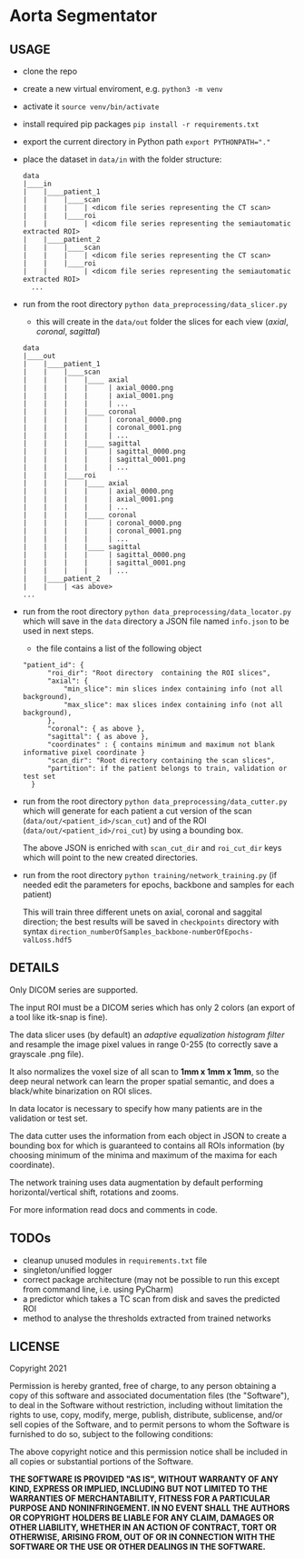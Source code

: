 # Aorta Segmentator

## USAGE

* clone the repo
* create a new virtual enviroment, e.g. `python3 -m venv`
* activate it `source venv/bin/activate`
* install required pip packages `pip install -r requirements.txt`
* export the current directory in Python path `export PYTHONPATH="."`
* place the dataset in `data/in` with the folder structure:
  ```
  data
  |____in
  |    |____patient_1
  |    |    |____scan
  |    |    |    | <dicom file series representing the CT scan>
  |    |    |____roi
  |    |         | <dicom file series representing the semiautomatic extracted ROI>
  |    |____patient_2          
  |    |    |____scan
  |    |    |    | <dicom file series representing the CT scan>
  |    |    |____roi
  |    |         | <dicom file series representing the semiautomatic extracted ROI>
    ...
  ```
* run from the root directory `python data_preprocessing/data_slicer.py`
    * this will create in the `data/out` folder the slices for each view (*axial*, *coronal*, *sagittal*)
  ```
  data
  |____out
  |    |____patient_1
  |    |    |____scan
  |    |    |    |____ axial
  |    |    |    |     | axial_0000.png
  |    |    |    |     | axial_0001.png
  |    |    |    |     | ...
  |    |    |    |____ coronal
  |    |    |    |     | coronal_0000.png
  |    |    |    |     | coronal_0001.png
  |    |    |    |     | ...
  |    |    |    |____ sagittal
  |    |    |    |     | sagittal_0000.png
  |    |    |    |     | sagittal_0001.png
  |    |    |    |     | ...
  |    |    |____roi
  |    |    |    |____ axial
  |    |    |    |     | axial_0000.png
  |    |    |    |     | axial_0001.png
  |    |    |    |     | ...
  |    |    |    |____ coronal
  |    |    |    |     | coronal_0000.png
  |    |    |    |     | coronal_0001.png
  |    |    |    |     | ...
  |    |    |    |____ sagittal
  |    |    |    |     | sagittal_0000.png
  |    |    |    |     | sagittal_0001.png
  |    |    |    |     | ...
  |    |____patient_2          
  |    |    | <as above>
  ...
  ```
* run from the root directory `python data_preprocessing/data_locator.py` which will save in the `data` directory
a JSON file named `info.json` to be used in next steps.
  * the file contains a list of the following object
  ```
  "patient_id": {
        "roi_dir": "Root directory  containing the ROI slices",
        "axial": {
            "min_slice": min slices index containing info (not all background),
            "max_slice": max slices index containing info (not all background),
        },
        "coronal": { as above },
        "sagittal": { as above },
        "coordinates" : { contains minimum and maximum not blank informative pixel coordinate }
        "scan_dir": "Root directory containing the scan slices",
        "partition": if the patient belongs to train, validation or test set
    }
  ```
* run from the root directory `python data_preprocessing/data_cutter.py` which will generate for each patient a cut version of the scan
  (`data/out/<patient_id>/scan_cut`) and of the ROI (`data/out/<patient_id>/roi_cut`) by using a bounding box.
  
  The above JSON is enriched with `scan_cut_dir` and `roi_cut_dir` keys which will point to the new created directories.

* run from the root directory `python training/network_training.py` (if needed edit the parameters for epochs, backbone and samples for each patient)
    
  This will train three different unets on axial, coronal and saggital direction; the best results will 
  be saved in `checkpoints` directory with syntax `direction_numberOfSamples_backbone-numberOfEpochs-valLoss.hdf5`

## DETAILS

Only DICOM series are supported.

The input ROI must be a DICOM series which has only 2 colors (an export of a tool like itk-snap is fine).

The data slicer uses (by default) an *adaptive equalization histogram filter* and resample the image pixel values in range 
0-255 (to correctly save a grayscale .png file).

It also normalizes the voxel size of all scan to **1mm x 1mm x 1mm**, so the deep neural network can learn the proper 
spatial semantic, and does a black/white binarization on ROI slices.

In data locator is necessary to specify how many patients are in the validation or test set.

The data cutter uses the information from each object in JSON to create a bounding box for which is guaranteed to contains
all ROIs information (by choosing minimum of the minima and maximum of the maxima for each coordinate).

The network training uses data augmentation by default performing horizontal/vertical shift, rotations and zooms.



For more information read docs and comments in code.

## TODOs

* cleanup unused modules in `requirements.txt` file
* singleton/unified logger
* correct package architecture (may not be possible to run this except from command line, i.e. using PyCharm)
* a predictor which takes a TC scan from disk and saves the predicted ROI
* method to analyse the thresholds extracted from trained networks

## LICENSE
Copyright 2021

Permission is hereby granted, free of charge, to any person obtaining a copy of this software and associated documentation files (the "Software"), to deal in the Software without restriction, including without limitation the rights to use, copy, modify, merge, publish, distribute, sublicense, and/or sell copies of the Software, and to permit persons to whom the Software is furnished to do so, subject to the following conditions:

The above copyright notice and this permission notice shall be included in all copies or substantial portions of the Software.

**THE SOFTWARE IS PROVIDED "AS IS", WITHOUT WARRANTY OF ANY KIND, EXPRESS OR IMPLIED, INCLUDING BUT NOT LIMITED TO THE WARRANTIES OF MERCHANTABILITY, FITNESS FOR A PARTICULAR PURPOSE AND NONINFRINGEMENT. IN NO EVENT SHALL THE AUTHORS OR COPYRIGHT HOLDERS BE LIABLE FOR ANY CLAIM, DAMAGES OR OTHER LIABILITY, WHETHER IN AN ACTION OF CONTRACT, TORT OR OTHERWISE, ARISING FROM, OUT OF OR IN CONNECTION WITH THE SOFTWARE OR THE USE OR OTHER DEALINGS IN THE SOFTWARE.**